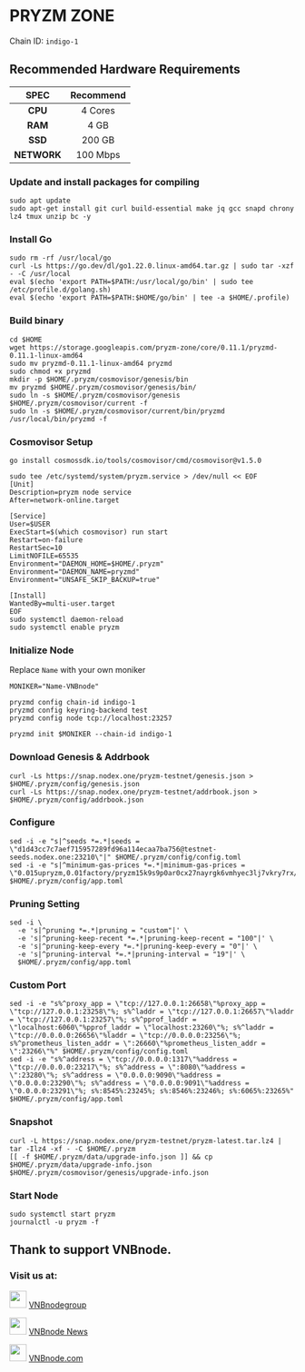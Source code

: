# PRYZM ZONE
Chain ID: `indigo-1	`

## Recommended Hardware Requirements

|   SPEC      |       Recommend          |
| :---------: | :-----------------------:|
|   **CPU**   |        4 Cores           |
|   **RAM**   |        4 GB             |
|   **SSD**   |        200 GB            |
| **NETWORK** |        100 Mbps          |

### Update and install packages for compiling
```
sudo apt update
sudo apt-get install git curl build-essential make jq gcc snapd chrony lz4 tmux unzip bc -y
```

### Install Go
```
sudo rm -rf /usr/local/go
curl -Ls https://go.dev/dl/go1.22.0.linux-amd64.tar.gz | sudo tar -xzf - -C /usr/local
eval $(echo 'export PATH=$PATH:/usr/local/go/bin' | sudo tee /etc/profile.d/golang.sh)
eval $(echo 'export PATH=$PATH:$HOME/go/bin' | tee -a $HOME/.profile)
```

### Build binary
```
cd $HOME
wget https://storage.googleapis.com/pryzm-zone/core/0.11.1/pryzmd-0.11.1-linux-amd64
sudo mv pryzmd-0.11.1-linux-amd64 pryzmd
sudo chmod +x pryzmd
mkdir -p $HOME/.pryzm/cosmovisor/genesis/bin
mv pryzmd $HOME/.pryzm/cosmovisor/genesis/bin/
sudo ln -s $HOME/.pryzm/cosmovisor/genesis $HOME/.pryzm/cosmovisor/current -f
sudo ln -s $HOME/.pryzm/cosmovisor/current/bin/pryzmd /usr/local/bin/pryzmd -f
```

### Cosmovisor Setup
```
go install cosmossdk.io/tools/cosmovisor/cmd/cosmovisor@v1.5.0
```

```
sudo tee /etc/systemd/system/pryzm.service > /dev/null << EOF
[Unit]
Description=pryzm node service
After=network-online.target
 
[Service]
User=$USER
ExecStart=$(which cosmovisor) run start
Restart=on-failure
RestartSec=10
LimitNOFILE=65535
Environment="DAEMON_HOME=$HOME/.pryzm"
Environment="DAEMON_NAME=pryzmd"
Environment="UNSAFE_SKIP_BACKUP=true"
 
[Install]
WantedBy=multi-user.target
EOF
sudo systemctl daemon-reload
sudo systemctl enable pryzm
```

### Initialize Node
Replace `Name` with your own moniker
```
MONIKER="Name-VNBnode"
```
```
pryzmd config chain-id indigo-1
pryzmd config keyring-backend test
pryzmd config node tcp://localhost:23257
```
```
pryzmd init $MONIKER --chain-id indigo-1
```

### Download Genesis & Addrbook
```
curl -Ls https://snap.nodex.one/pryzm-testnet/genesis.json > $HOME/.pryzm/config/genesis.json
curl -Ls https://snap.nodex.one/pryzm-testnet/addrbook.json > $HOME/.pryzm/config/addrbook.json
```

### Configure
```
sed -i -e "s|^seeds *=.*|seeds = \"d1d43cc7c7aef715957289fd96a114ecaa7ba756@testnet-seeds.nodex.one:23210\"|" $HOME/.pryzm/config/config.toml
sed -i -e "s|^minimum-gas-prices *=.*|minimum-gas-prices = \"0.015upryzm,0.01factory/pryzm15k9s9p0ar0cx27nayrgk6vmhyec3lj7vkry7rx/uusdsim\"|" $HOME/.pryzm/config/app.toml
```

### Pruning Setting
```
sed -i \
  -e 's|^pruning *=.*|pruning = "custom"|' \
  -e 's|^pruning-keep-recent *=.*|pruning-keep-recent = "100"|' \
  -e 's|^pruning-keep-every *=.*|pruning-keep-every = "0"|' \
  -e 's|^pruning-interval *=.*|pruning-interval = "19"|' \
  $HOME/.pryzm/config/app.toml
```

### Custom Port
```
sed -i -e "s%^proxy_app = \"tcp://127.0.0.1:26658\"%proxy_app = \"tcp://127.0.0.1:23258\"%; s%^laddr = \"tcp://127.0.0.1:26657\"%laddr = \"tcp://127.0.0.1:23257\"%; s%^pprof_laddr = \"localhost:6060\"%pprof_laddr = \"localhost:23260\"%; s%^laddr = \"tcp://0.0.0.0:26656\"%laddr = \"tcp://0.0.0.0:23256\"%; s%^prometheus_listen_addr = \":26660\"%prometheus_listen_addr = \":23266\"%" $HOME/.pryzm/config/config.toml
sed -i -e "s%^address = \"tcp://0.0.0.0:1317\"%address = \"tcp://0.0.0.0:23217\"%; s%^address = \":8080\"%address = \":23280\"%; s%^address = \"0.0.0.0:9090\"%address = \"0.0.0.0:23290\"%; s%^address = \"0.0.0.0:9091\"%address = \"0.0.0.0:23291\"%; s%:8545%:23245%; s%:8546%:23246%; s%:6065%:23265%" $HOME/.pryzm/config/app.toml
```

### Snapshot
```
curl -L https://snap.nodex.one/pryzm-testnet/pryzm-latest.tar.lz4 | tar -Ilz4 -xf - -C $HOME/.pryzm
[[ -f $HOME/.pryzm/data/upgrade-info.json ]] && cp $HOME/.pryzm/data/upgrade-info.json $HOME/.pryzm/cosmovisor/genesis/upgrade-info.json
```

### Start Node
```
sudo systemctl start pryzm
journalctl -u pryzm -f
```

## Thank to support VNBnode.
### Visit us at:

<img src="https://user-images.githubusercontent.com/50621007/183283867-56b4d69f-bc6e-4939-b00a-72aa019d1aea.png" width="30"/> <a href="https://t.me/VNBnodegroup" target="_blank">VNBnodegroup</a>

<img src="https://user-images.githubusercontent.com/50621007/183283867-56b4d69f-bc6e-4939-b00a-72aa019d1aea.png" width="30"/> <a href="https://t.me/Vnbnode" target="_blank">VNBnode News</a>

<img src="https://github.com/vnbnode/binaries/blob/main/Logo/VNBnode.jpg" width="30"/> <a href="https://VNBnode.com" target="_blank">VNBnode.com</a>
